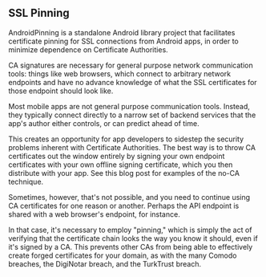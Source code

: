 ## SSL Pinning

AndroidPinning is a standalone Android library project that facilitates certificate pinning for SSL connections from Android apps, in order to minimize dependence on Certificate Authorities.

CA signatures are necessary for general purpose network communication tools: things like web browsers, which connect to arbitrary network endpoints and have no advance knowledge of what the SSL certificates for those endpoint should look like.

Most mobile apps are not general purpose communication tools. Instead, they typically connect directly to a narrow set of backend services that the app's author either controls, or can predict ahead of time.

This creates an opportunity for app developers to sidestep the security problems inherent with Certificate Authorities. The best way is to throw CA certificates out the window entirely by signing your own endpoint certificates with your own offline signing certificate, which you then distribute with your app. See this blog post for examples of the no-CA technique.

Sometimes, however, that's not possible, and you need to continue using CA certificates for one reason or another. Perhaps the API endpoint is shared with a web browser's endpoint, for instance.

In that case, it's necessary to employ "pinning," which is simply the act of verifying that the certificate chain looks the way you know it should, even if it's signed by a CA. This prevents other CAs from being able to effectively create forged certificates for your domain, as with the many Comodo breaches, the DigiNotar breach, and the TurkTrust breach.

